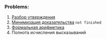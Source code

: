 
[comment]: <> (Mathematics logic ITMO-2020)

### Problems:

1. [Разбор утверждения](/task1)
2. [Минимизация доказательства](/task2) `not finished`
3. [Формальная арифметика](/task3)
4. Полнота исчисления высказываний
